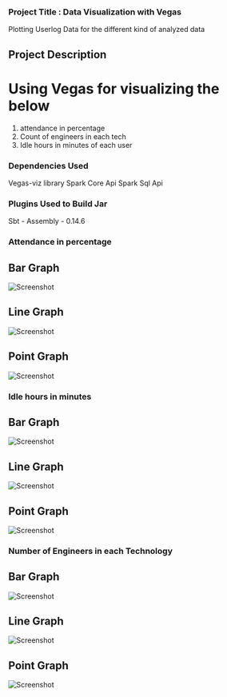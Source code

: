 ### Project Title : Data Visualization with Vegas
Plotting Userlog Data for the different kind of analyzed data

## Project Description
# Using Vegas for visualizing the below 
1. attendance in percentage
2. Count of engineers in each tech
3. Idle hours in minutes of each user

### Dependencies Used
Vegas-viz library
Spark Core Api
Spark Sql Api

### Plugins Used to Build Jar
Sbt - Assembly  - 0.14.6

### Attendance in percentage 

## Bar Graph
![Screenshot](https://github.com/cheluvesha/VEGAS/blob/main/charts/download.png)

## Line Graph
![Screenshot](https://github.com/cheluvesha/VEGAS/blob/main/charts/download%20(2).png)

## Point Graph 
![Screenshot](https://github.com/cheluvesha/VEGAS/blob/main/charts/download%20(1).png)


### Idle hours in minutes

## Bar Graph
![Screenshot](https://github.com/cheluvesha/VEGAS/blob/main/charts/download%20(5).png)

## Line Graph
![Screenshot](https://github.com/cheluvesha/VEGAS/blob/main/charts/download%20(4).png)

## Point Graph 
![Screenshot](https://github.com/cheluvesha/VEGAS/blob/main/charts/download%20(3).png)
 

### Number of Engineers in each Technology

## Bar Graph
![Screenshot](https://github.com/cheluvesha/VEGAS/blob/main/charts/download%20(7).png)

## Line Graph
![Screenshot](https://github.com/cheluvesha/VEGAS/blob/main/charts/download%20(6).png)

## Point Graph 
![Screenshot](https://github.com/cheluvesha/VEGAS/blob/main/charts/download%20(8).png)
